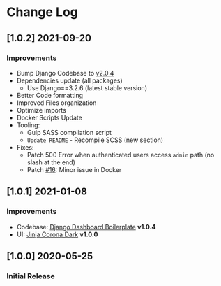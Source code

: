 # Change Log

## [1.0.2] 2021-09-20
### Improvements

- Bump Django Codebase to [v2.0.4](https://github.com/app-generator/boilerplate-code-django-dashboard/releases)
- Dependencies update (all packages)
  - Use Django==3.2.6 (latest stable version)
- Better Code formatting
- Improved Files organization
- Optimize imports
- Docker Scripts Update 
- Tooling:
  - Gulp SASS compilation script   
  - `Update README` - Recompile SCSS (new section)
- Fixes: 
  - Patch 500 Error when authenticated users access `admin` path (no slash at the end)
  - Patch [#16](https://github.com/app-generator/boilerplate-code-django-dashboard/issues/16): Minor issue in Docker 
  
## [1.0.1] 2021-01-08
### Improvements 

- Codebase: [Django Dashboard Boilerplate](https://github.com/app-generator/boilerplate-code-django-dashboard) **v1.0.4**
- UI: [Jinja Corona Dark](https://github.com/app-generator/jinja-corona-dark) **v1.0.0**

## [1.0.0] 2020-05-25
### Initial Release
